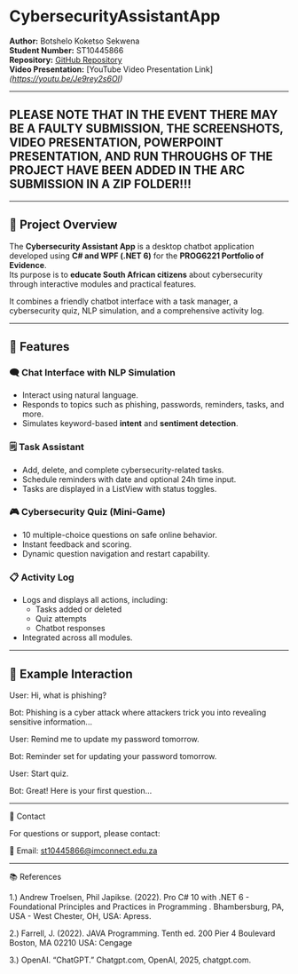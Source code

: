 # CybersecurityAssistantApp

**Author:** Botshelo Koketso Sekwena  
**Student Number:** ST10445866  
**Repository:** [GitHub Repository](https://github.com/SekwenaBotshelo/PROG6221-ST10445866-Portfolio-Of-Evidence-Final-Submission)  
**Video Presentation:** [YouTube Video Presentation Link] *(https://youtu.be/Je9rey2s6OI)*

---

## PLEASE NOTE THAT IN THE EVENT THERE MAY BE A FAULTY SUBMISSION, THE SCREENSHOTS, VIDEO PRESENTATION, POWERPOINT PRESENTATION, AND RUN THROUGHS OF THE PROJECT HAVE BEEN ADDED IN THE ARC SUBMISSION IN A ZIP FOLDER!!!

---
## 📘 Project Overview

The **Cybersecurity Assistant App** is a desktop chatbot application developed using **C# and WPF (.NET 6)** for the **PROG6221 Portfolio of Evidence**.  
Its purpose is to **educate South African citizens** about cybersecurity through interactive modules and practical features.

It combines a friendly chatbot interface with a task manager, a cybersecurity quiz, NLP simulation, and a comprehensive activity log.

---

## 🚀 Features
### 🗨️ Chat Interface with NLP Simulation
- Interact using natural language.
- Responds to topics such as phishing, passwords, reminders, tasks, and more.
- Simulates keyword-based **intent** and **sentiment detection**.

### 🗒️ Task Assistant
- Add, delete, and complete cybersecurity-related tasks.
- Schedule reminders with date and optional 24h time input.
- Tasks are displayed in a ListView with status toggles.

### 🎮 Cybersecurity Quiz (Mini-Game)
- 10 multiple-choice questions on safe online behavior.
- Instant feedback and scoring.
- Dynamic question navigation and restart capability.

### 📋 Activity Log
- Logs and displays all actions, including:
  - Tasks added or deleted
  - Quiz attempts
  - Chatbot responses
- Integrated across all modules.

---

## 💬 Example Interaction

User: Hi, what is phishing?

Bot: Phishing is a cyber attack where attackers trick you into revealing sensitive information...


User: Remind me to update my password tomorrow.

Bot: Reminder set for updating your password tomorrow.


User: Start quiz.

Bot: Great! Here is your first question...

---

📧 Contact

For questions or support, please contact:

📩 Email: st10445866@imconnect.edu.za

---

📚 References

1.) Andrew Troelsen, Phil Japikse. (2022). Pro C# 10 with .NET 6 - 
	Foundational Principles and Practices in Programming .
	Bhambersburg, PA, USA - West Chester, OH, USA: Apress.

2.) Farrell, J. (2022). JAVA Programming. Tenth ed. 200 Pier 4 Boulevard Boston,
	MA 02210 USA: Cengage 

3.) OpenAI. “ChatGPT.” Chatgpt.com, OpenAI, 2025, chatgpt.com.

